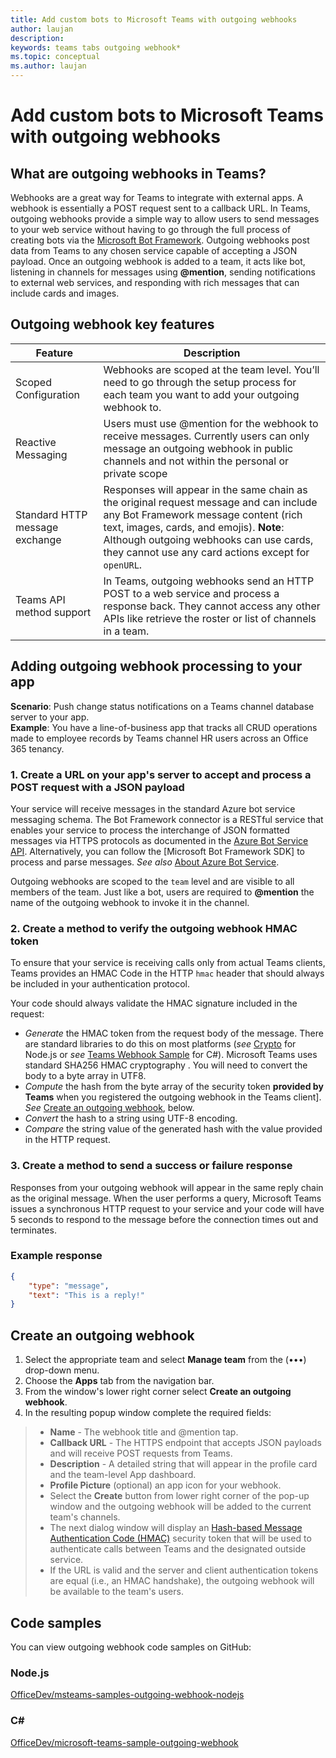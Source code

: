 ```yaml
---
title: Add custom bots to Microsoft Teams with outgoing webhooks
author: laujan
description: 
keywords: teams tabs outgoing webhook*
ms.topic: conceptual
ms.author: laujan
---
```

# Add custom bots to Microsoft Teams with outgoing webhooks

## What are outgoing webhooks in Teams?

Webhooks are a great way for Teams to integrate with external apps. A webhook is essentially a POST request sent to a callback URL. In Teams, outgoing webhooks provide a simple way to allow users to send messages to your web service without having to go through the full process of creating bots via the [Microsoft Bot Framework](https://dev.botframework.com/). Outgoing webhooks post data from Teams to any chosen service capable of accepting a JSON payload. Once an outgoing webhook is added to a team, it acts like bot, listening in channels for messages using **\@mention**, sending notifications to external web services, and responding with rich messages that can include cards and images.

## Outgoing webhook key features

| Feature | Description |
| ------- | ----------- |
| Scoped Configuration| Webhooks are scoped at the team level. You’ll need to go through the setup process for each team you want to add your outgoing webhook to. |
| Reactive Messaging| Users must use @mention for the webhook to receive messages. Currently users can only message an outgoing webhook in public channels and not within the personal or private scope |
|Standard HTTP message exchange|Responses will appear in the same chain as the original request message and can include any Bot Framework message content (rich text, images, cards, and emojis). **Note**: Although outgoing webhooks can use cards, they cannot use any card actions except for `openURL`.|
| Teams API method support|In Teams, outgoing webhooks send an HTTP POST to a web service and process a response back. They cannot access any other APIs like retrieve the roster or list of channels in a team.|

## Adding outgoing webhook processing to your app

**Scenario**: Push change status notifications on a Teams channel database server to your app.  
**Example**: You have a line-of-business app that tracks all CRUD operations made to employee records by Teams channel HR users across an Office 365 tenancy.

### 1. Create a URL on your app's server to accept and process a POST request with a JSON payload

Your service will receive messages in the standard Azure bot service messaging schema. The Bot Framework connector is a RESTful service that enables your service to process the interchange of JSON formatted messages via HTTPS protocols as documented in the [Azure Bot Service API](/bot-framework/rest-api/bot-framework-rest-connector-api-reference). Alternatively, you can follow the [Microsoft Bot Framework SDK] to process and parse messages. *See also*  [About Azure Bot Service](/azure/bot-service/bot-service-overview-introduction?view=azure-bot-service-4.0).

Outgoing webhooks are scoped to the `team` level and are visible to all members of the team. Just like a bot, users are required to **\@mention** the name of the outgoing webhook to invoke it in the channel.

### 2. Create a method to verify the outgoing webhook HMAC token

To ensure that your service is receiving calls only from actual Teams clients, Teams provides an HMAC Code in the HTTP `hmac` header that should always be  included in your authentication protocol.

Your code should always validate the HMAC signature included in the request:

* *Generate* the HMAC token from the request body of the message. There are standard libraries to do this on most platforms (*see* [Crypto](https://nodejs.org/api/crypto.html#crypto_crypto) for Node.js or  *see* [Teams Webhook Sample](https://github.com/OfficeDev/microsoft-teams-sample-outgoing-webhook/blob/23eb61da5a18634d51c5247944843da9abed01b6/WebhookSampleBot/Models/AuthProvider.cs) for C\#). Microsoft Teams uses standard SHA256 HMAC cryptography . You will need to convert the body to a byte array in UTF8.
* *Compute* the hash from the byte array of the security token **provided by Teams** when you registered the outgoing webhook in the Teams client]. *See* [Create an outgoing webhook](#create-an-outgoing-webhook), below.
* *Convert* the hash to a string using UTF-8 encoding.
* *Compare* the string value of the generated hash with the value provided in the HTTP request.

### 3. Create a method to send a success or failure response

Responses from your outgoing webhook will appear in the same reply chain as the original message. When the user performs a query, Microsoft Teams issues a synchronous HTTP request to your service and your code will have 5 seconds to respond to the message before the connection times out and terminates.

### Example response

```json
{
    "type": "message",
    "text": "This is a reply!"
}
```

## Create an outgoing webhook

1. Select the appropriate team and select **Manage team** from the (&#8226;&#8226;&#8226;) drop-down menu.
1. Choose the **Apps** tab from the navigation bar.
1. From the window's lower right corner select **Create an outgoing webhook**.
1. In the resulting popup window complete the required fields:

>* **Name** - The webhook title and @mention tap.
>* **Callback URL** - The HTTPS endpoint that accepts JSON payloads and will receive POST requests from Teams.
>* **Description** - A detailed string that will appear in the profile card and the team-level App dashboard.
>* **Profile Picture** (optional) an app icon for your webhook.
>* Select the **Create** button from lower right corner of the pop-up window and the outgoing webhook will be added to the current team's channels.
>* The next dialog window will display an [Hash-based Message Authentication Code (HMAC)](https://security.stackexchange.com/questions/20129/how-and-when-do-i-use-hmac/20301) security token that will be used to authenticate calls between Teams and the designated outside service.
>* If the URL is valid and the server and client authentication tokens are equal (i.e., an HMAC handshake), the outgoing webhook will be available to the team's users.

## Code samples

You can view outgoing webhook code samples on GitHub:

### Node.js

[OfficeDev/msteams-samples-outgoing-webhook-nodejs](https://github.com/OfficeDev/msteams-samples-outgoing-webhook-nodejs)

### C\#

[OfficeDev/microsoft-teams-sample-outgoing-webhook](https://github.com/OfficeDev/microsoft-teams-sample-outgoing-webhook)
